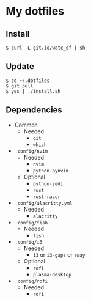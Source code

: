 # My dotfiles
## Install
```shell
$ curl -L git.io/watc_df | sh
```
## Update
```shell
$ cd ~/.dotfiles
$ git pull
$ yes | ./install.sh
```
## Dependencies
- Common
    - Needed
        - `git`
        - `which`
- `.config/nvim`
    - Needed
        - `nvim`
        - `python-pynvim`
    - Optional
        - `python-jedi`
        - `rust`
        - `rust-racer`
- `.config/alacritty.yml`
    - Needed
        - `alacritty`
- `.config/fish`
    - Needed
        - `fish`
- `.config/i3`
    - Needed
        - `i3` or `i3-gaps` or `sway`
    - Optional
        - `rofi`
        - `plasma-desktop`
- `.config/rofi`
    - Needed
        - `rofi`
